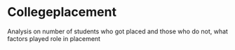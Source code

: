 # Collegeplacement
Analysis on number of students who got placed and those who do not, what factors played role in placement
